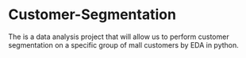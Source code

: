 # Customer-Segmentation
 The is a data analysis project that will allow us to perform customer segmentation on a specific group of mall customers by EDA  in python.
